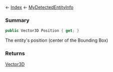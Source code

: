 ← [Index](Api-Index) ← [MyDetectedEntityInfo](Sandbox.ModAPI.Ingame.MyDetectedEntityInfo)

### Summary

```csharp
public Vector3D Position { get; }
```

The entity's position (center of the Bounding Box)

### Returns

[Vector3D](VRageMath.Vector3D)

